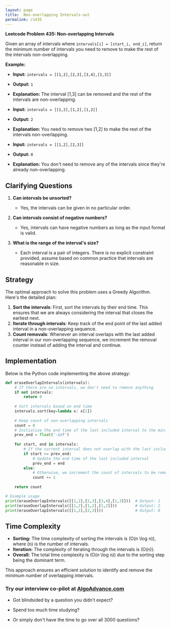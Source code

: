 ```yaml
---
layout: page
title:  Non-overlapping Intervals-out
permalink: /s435
---
```

**Leetcode Problem 435: Non-overlapping Intervals**

Given an array of intervals where `intervals[i] = [start_i, end_i]`, return the minimum number of intervals you need to remove to make the rest of the intervals non-overlapping.

**Example:**
- **Input:** `intervals = [[1,2],[2,3],[3,4],[1,3]]`
- **Output:** `1`
- **Explanation:** The interval [1,3] can be removed and the rest of the intervals are non-overlapping.

- **Input:** `intervals = [[1,2],[1,2],[1,2]]`
- **Output:** `2`
- **Explanation:** You need to remove two [1,2] to make the rest of the intervals non-overlapping.

- **Input:** `intervals = [[1,2],[2,3]]`
- **Output:** `0`
- **Explanation:** You don't need to remove any of the intervals since they're already non-overlapping.

## Clarifying Questions
1. **Can intervals be unsorted?**
   - Yes, the intervals can be given in no particular order.

2. **Can intervals consist of negative numbers?**
   - Yes, intervals can have negative numbers as long as the input format is valid.

3. **What is the range of the interval's size?**
   - Each interval is a pair of integers. There is no explicit constraint provided, assume based on common practice that intervals are reasonable in size.

## Strategy
The optimal approach to solve this problem uses a Greedy Algorithm. Here's the detailed plan:
1. **Sort the intervals**: First, sort the intervals by their end time. This ensures that we are always considering the interval that closes the earliest next.
2. **Iterate through intervals**: Keep track of the end point of the last added interval in a non-overlapping sequence.
3. **Count removals**: Whenever an interval overlaps with the last added interval in our non-overlapping sequence, we increment the removal counter instead of adding the interval and continue.

## Implementation

Below is the Python code implementing the above strategy:

```python
def eraseOverlapIntervals(intervals):
    # If there are no intervals, we don't need to remove anything
    if not intervals:
        return 0
    
    # Sort intervals based on end time
    intervals.sort(key=lambda x: x[1])
    
    # Keep count of non-overlapping intervals
    count = 0
    # Initialize the end time of the last included interval to the minimum possible
    prev_end = float('-inf')
    
    for start, end in intervals:
        # If the current interval does not overlap with the last included interval
        if start >= prev_end:
            # Update the end time of the last included interval
            prev_end = end
        else:
            # Otherwise, we increment the count of intervals to be removed
            count += 1
    
    return count

# Example usage
print(eraseOverlapIntervals([[1,2],[2,3],[3,4],[1,3]]))  # Output: 1
print(eraseOverlapIntervals([[1,2],[1,2],[1,2]]))        # Output: 2
print(eraseOverlapIntervals([[1,2],[2,3]]))              # Output: 0
```

## Time Complexity
- **Sorting:** The time complexity of sorting the intervals is \(O(n \log n)\), where \(n\) is the number of intervals.
- **Iteration:** The complexity of iterating through the intervals is \(O(n)\).
- **Overall:** The total time complexity is \(O(n \log n)\) due to the sorting step being the dominant term.

This approach ensures an efficient solution to identify and remove the minimum number of overlapping intervals.


### Try our interview co-pilot at [AlgoAdvance.com](https://algoAdvance.com)

- Got blindsided by a question you didn't expect?

- Spend too much time studying?

- Or simply don't have the time to go over all 3000 questions?

